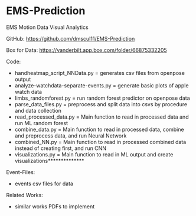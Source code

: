 # EMS-Prediction
EMS Motion Data Visual Analytics

GitHub: https://github.com/dmscul11/EMS-Prediction

Box for Data: https://vanderbilt.app.box.com/folder/66875332205


Code:
- handheatmap_script_NNData.py = generates csv files from openpose output
- analyze-watchdata-separate-events.py = generate basic plots of apple watch data
- limbs_randomforest.py = run random forest predictor on openpose data
- parse_data_files.py = preprocess and split data into csvs by procedure and data collection
- read_processed_data.py = Main function to read in processed data and run ML random forest
- combine_data.py = Main function to read in processed data, combine and preprocess data, and run Neural Network
- combined_NN.py = Main function to read in processed combined data instead of creating first, and run CNN
- visualizations.py = Main function to read in ML output and create visualizations**************

Event-Files:
- events csv files for data

Related Works:
- similar works PDFs to implement
